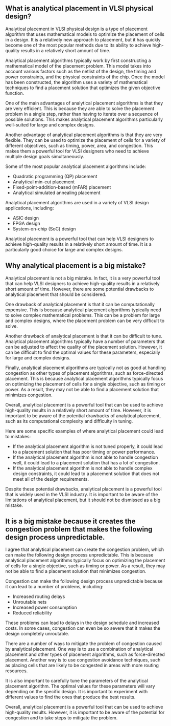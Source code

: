 ## What is analytical placement in VLSI physical design?

Analytical placement in VLSI physical design is a type of placement algorithm that uses mathematical models to optimize the placement of cells in a design. It is a relatively new approach to placement, but it has quickly become one of the most popular methods due to its ability to achieve high-quality results in a relatively short amount of time.

Analytical placement algorithms typically work by first constructing a mathematical model of the placement problem. This model takes into account various factors such as the netlist of the design, the timing and power constraints, and the physical constraints of the chip. Once the model has been constructed, the algorithm uses a variety of mathematical techniques to find a placement solution that optimizes the given objective function.

One of the main advantages of analytical placement algorithms is that they are very efficient. This is because they are able to solve the placement problem in a single step, rather than having to iterate over a sequence of possible solutions. This makes analytical placement algorithms particularly well-suited for large and complex designs.

Another advantage of analytical placement algorithms is that they are very flexible. They can be used to optimize the placement of cells for a variety of different objectives, such as timing, power, area, and congestion. This makes them a powerful tool for VLSI designers who need to achieve multiple design goals simultaneously.

Some of the most popular analytical placement algorithms include:

- Quadratic programming (QP) placement
- Analytical min-cut placement
- Fixed-point-addition-based (mFAR) placement
- Analytical simulated annealing placement

Analytical placement algorithms are used in a variety of VLSI design applications, including:

- ASIC design
- FPGA design
- System-on-chip (SoC) design

Analytical placement is a powerful tool that can help VLSI designers to achieve high-quality results in a relatively short amount of time. It is a particularly good choice for large and complex designs.

## Why analytical placement is a big mistake?

Analytical placement is not a big mistake. In fact, it is a very powerful tool that can help VLSI designers to achieve high-quality results in a relatively short amount of time. However, there are some potential drawbacks to analytical placement that should be considered.

One drawback of analytical placement is that it can be computationally expensive. This is because analytical placement algorithms typically need to solve complex mathematical problems. This can be a problem for large and complex designs, where the placement problem can be very difficult to solve.

Another drawback of analytical placement is that it can be difficult to tune. Analytical placement algorithms typically have a number of parameters that can be adjusted to affect the quality of the placement solution. However, it can be difficult to find the optimal values for these parameters, especially for large and complex designs.

Finally, analytical placement algorithms are typically not as good at handling congestion as other types of placement algorithms, such as force-directed placement. This is because analytical placement algorithms typically focus on optimizing the placement of cells for a single objective, such as timing or power. As a result, they may not be able to find a placement solution that minimizes congestion.

Overall, analytical placement is a powerful tool that can be used to achieve high-quality results in a relatively short amount of time. However, it is important to be aware of the potential drawbacks of analytical placement, such as its computational complexity and difficulty in tuning.

Here are some specific examples of where analytical placement could lead to mistakes:

- If the analytical placement algorithm is not tuned properly, it could lead to a placement solution that has poor timing or power performance.
- If the analytical placement algorithm is not able to handle congestion well, it could lead to a placement solution that has a lot of congestion.
- If the analytical placement algorithm is not able to handle complex design constraints, it could lead to a placement solution that does not meet all of the design requirements.

Despite these potential drawbacks, analytical placement is a powerful tool that is widely used in the VLSI industry. It is important to be aware of the limitations of analytical placement, but it should not be dismissed as a big mistake.

## It is a big mistake because it creates the congestion problem that makes the following design process unpredictable.

I agree that analytical placement can create the congestion problem, which can make the following design process unpredictable. This is because analytical placement algorithms typically focus on optimizing the placement of cells for a single objective, such as timing or power. As a result, they may not be able to find a placement solution that minimizes congestion.

Congestion can make the following design process unpredictable because it can lead to a number of problems, including:

- Increased routing delays
- Unroutable nets
- Increased power consumption
- Reduced reliability

These problems can lead to delays in the design schedule and increased costs. In some cases, congestion can even be so severe that it makes the design completely unroutable.

There are a number of ways to mitigate the problem of congestion caused by analytical placement. One way is to use a combination of analytical placement and other types of placement algorithms, such as force-directed placement. Another way is to use congestion avoidance techniques, such as placing cells that are likely to be congested in areas with more routing resources.

It is also important to carefully tune the parameters of the analytical placement algorithm. The optimal values for these parameters will vary depending on the specific design. It is important to experiment with different values to find the ones that produce the best results.

Overall, analytical placement is a powerful tool that can be used to achieve high-quality results. However, it is important to be aware of the potential for congestion and to take steps to mitigate the problem.
